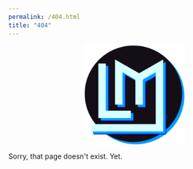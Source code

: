 ```yaml
---
permalink: /404.html
title: "404"
---
```


<img src="/assets/images/logo_l.png" width="40%" style="display: block; margin-left: auto; margin-right: auto;" />

Sorry, that page doesn't exist. Yet.
